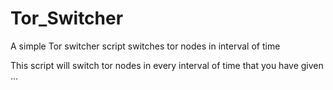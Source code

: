 # Tor_Switcher
A simple Tor switcher script switches tor nodes in interval of time 

This script will switch tor nodes in every interval of time that you have given ...

